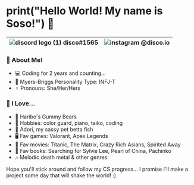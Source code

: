 
# **print("Hello World! My name is Soso!")** :wave: 


| ![discord logo (1)](https://user-images.githubusercontent.com/80224791/181578951-88f1920b-8d19-44bc-ba29-90346400b18a.png) disco#1565 | ![instagram](https://user-images.githubusercontent.com/80224791/181579545-c8ea1583-e8b5-4aec-8197-3dddb72ce599.png) @disco.io |
| -------------  | -------------  |

### :book: About Me!

- :computer: Coding for 2 years and counting...
- :brain: Myers-Briggs Personality Type: INFJ-T 
- :female_sign: Pronouns: She/Her/Hers

### :sparkling_heart: I Love...

- :lollipop: Haribo's Gummy Bears
- :crossed_flags: Hobbies: color guard, piano, taiko, coding
- :flags: Adori, my sassy pet betta fish
- :desktop_computer: Fav games: Valorant, Apex Legends
- :popcorn: Fav movies: Titanic, The Matrix, Crazy Rich Asians, Spirited Away
- :book: Fav books: Searching for Sylvie Lee, Pearl of China, Pachinko
- :notes: Melodic death metal & other genres


Hope you'll stick around and follow my CS progress... I promise I'll make a project some day that will shake the world! :)
